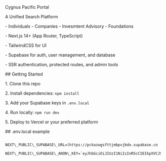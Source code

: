 Cygnus Pacific Portal 



 A Unified Search Platform

\- Individuals 
\- Companies
\- Invesmtent Advisory
\- Foundations



\- Next.js 14+ (App Router, TypeScript)

\- TailwindCSS for UI

\- Supabase for auth, user management, and database

\- SSR authentication, protected routes, and admin tools



\## Getting Started



1\. Clone this repo  

2\. Install dependencies: `npm install`  

3\. Add your Supabase keys in `.env.local`  

4\. Run locally: `npm run dev`  

5\. Deploy to Vercel or your preferred platform  



\## .env.local example



```env

NEXT\_PUBLIC\_SUPABASE\_URL=(https://pckazwgsfttjmbpvjbdo.supabase.co

NEXT\_PUBLIC\_SUPABASE\_ANON\_KEY=`eyJhbGciOiJIUzI1NiIsInR5cCI6IkpXVCJ9.eyJpc3MiOiJzdXBhYmFzZSIsInJlZiI6InBja2F6d2dzZnR0am1icHZqYmRvIiwicm9sZSI6ImFub24iLCJpYXQiOjE3NTIzNDY0OTAsImV4cCI6MjA2NzkyMjQ5MH0.dE7XEgWGVyMvmCt10wIEaLngL3JT1zNsEFeMEh2n9Vk`

